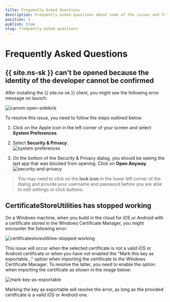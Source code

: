 ```yaml
---
title: Frequently Asked Questions
description: Frequently asked questions about some of the issues and features in NativeScript Sidekick.
position: 1
publish: true
slug: frequently-asked-questions
---
```


# Frequently Asked Questions

## {{ site.ns-sk }} can't be opened because the identity of the developer cannot be confirmed

After installing the {{ site.ns-sk }} client, you might see the following error message on launch:

![cannot-open-sidekick](../img/troubleshooting/cannot-open-sidekick.png)

To resolve this issue, you need to follow the steps outlined below:

1. Click on the Apple icon in the left corner of your screen and select **System Preferences**.
1. Select **Security & Privacy**.<br />
![system-preferences](../img/troubleshooting/system-preferences.png)

1. On the bottom of the Security & Privacy dialog, you should be seeing the last app that was blocked from opening. Click on **Open Anyway**.<br />
![security-and-privacy](../img/troubleshooting/security-and-privacy.png)

> You may need to click on the **lock icon** in the lower left corner of the dialog and provide your username and password before you are able to edit settings or click buttons.

## CertificateStoreUtilities has stopped working

On a Windows machine, when you build in the cloud for iOS or Android with a certificate stored in the Windows Certificate Manager, you might encounter the following error:

![certificatestoreutilities-stopped-working](../img/troubleshooting/certificatestoreutilities-stopped-working.png)

This issue will occur when the selected certificate is not a valid iOS or Android certificate or when you have not enabled the "Mark this key as exportable..." option when importing the certificate to the Windows Certificate Manager. To resolve the latter, you need to enable the option when importing the certificate as shown in the image below:

![mark-key-as-exportable](../img/troubleshooting/mark-key-as-exportable.png)

Marking the key as exportable will resolve the error, as long as the provided certificate is a valid iOS or Android one.
